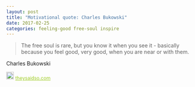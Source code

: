```yaml
---
layout: post
title: "Motivational quote: Charles Bukowski"
date: 2017-02-25
categories: feeling-good free-soul inspire
---
```

> The free soul is rare, but you know it when you see it - basically because you feel good, very good, when you are near or with them.

Charles Bukowski

<span style="z-index:50;font-size:0.9em;"><img src="https://theysaidso.com/branding/theysaidso.png" height="20" width="20" alt="theysaidso.com"/><a href="https://theysaidso.com" title="Powered by quotes from theysaidso.com" style="color: #9fcc25; margin-left: 4px; vertical-align: middle;">theysaidso.com</a></span>

